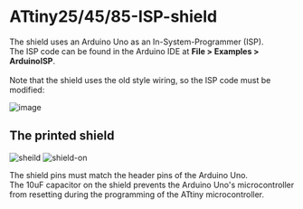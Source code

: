 # ATtiny25/45/85-ISP-shield

The shield uses an Arduino Uno as an In-System-Programmer (ISP).<br />
The ISP code can be found in the Arduino IDE at **File > Examples > ArduinoISP**.<br /><br />
Note that the shield uses the old style wiring, so the ISP code must be modified:

![image](https://github.com/vladiordachescu/attiny25-45-85-isp-shield/assets/73362552/782d1419-a183-49df-bc8b-09dc2e4e3951)

## The printed shield
![sheild](https://github.com/vladiordachescu/attiny25-45-85-isp-shield/assets/73362552/e4e0737e-0ea5-419b-ab24-005f1c8064f7)
![shield-on](https://github.com/vladiordachescu/attiny25-45-85-isp-shield/assets/73362552/7ae46bbf-8211-4899-a41a-81bef70b6808)

The shield pins must match the header pins of the Arduino Uno.<br />
The 10uF capacitor on the shield prevents the Arduino Uno's microcontroller from resetting during the programming of the ATtiny microcontroller.

